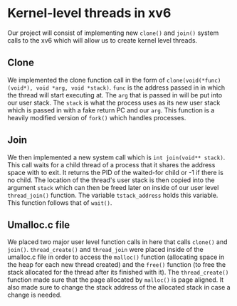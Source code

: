 # Kernel-level threads in xv6

Our project will consist of implementing new `clone()` and `join()` system calls to the xv6 which will allow us to create kernel level threads. 

## Clone

We implemented the clone function call in the form of `clone(void(*func)(void*), void *arg, void *stack)`. `func` is the address passed in in which the thread will start executing at. The `arg` that is passed in will be put into our user stack. The `stack` is what the process uses as its new user stack which is passed in with a fake return PC and our `arg`. This function is a heavily modified version of `fork()` which handles processes.

## Join
We then implemented a new system call which is `int join(void** stack)`. This call waits for a child thread of a process that it shares the address space with to exit. It returns the PID of the waited-for child or -1 if there is no child. The location of the thread's user stack is then copied into the argument `stack` which can then be freed later on inside of our user level `thread_join()` function. The variable `tstack_address` holds this variable. This function follows that of `wait()`.

## Umalloc.c file
We placed two major user level function calls in here that calls `clone()` and `join()`. `thread_create()` and `thread_join` were placed inside of the umalloc.c file in order to access the `malloc()` function (allocating space in the heap for each new thread created) and the `free()` function (to free the stack allocated for the thread after its finished with it). The `thread_create()` function made sure that the page allocated by `malloc()` is page aligned. It also made sure to change the stack address of the allocated stack in case a change is needed.
